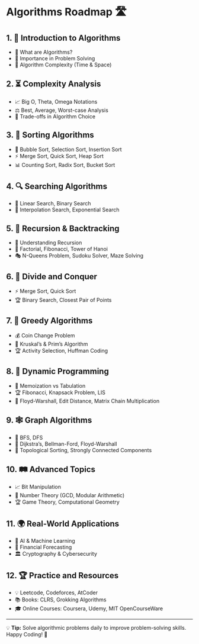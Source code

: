 # Algorithms Roadmap 🛣️

## 1. 📌 Introduction to Algorithms
- 🤔 What are Algorithms?
- 🎯 Importance in Problem Solving
- 🔄 Algorithm Complexity (Time & Space)

## 2. ⏳ Complexity Analysis
- 📈 Big O, Theta, Omega Notations
- ⚖️ Best, Average, Worst-case Analysis
- 🚀 Trade-offs in Algorithm Choice

## 3. 🔢 Sorting Algorithms
- 🔄 Bubble Sort, Selection Sort, Insertion Sort
- ⚡ Merge Sort, Quick Sort, Heap Sort
- 📊 Counting Sort, Radix Sort, Bucket Sort

## 4. 🔍 Searching Algorithms
- 🔎 Linear Search, Binary Search
- 🚀 Interpolation Search, Exponential Search

## 5. 🔗 Recursion & Backtracking
- 🔁 Understanding Recursion
- 🔄 Factorial, Fibonacci, Tower of Hanoi
- 🎭 N-Queens Problem, Sudoku Solver, Maze Solving

## 6. 🔑 Divide and Conquer
- ⚡ Merge Sort, Quick Sort
- 🏆 Binary Search, Closest Pair of Points

## 7. 📡 Greedy Algorithms
- 💰 Coin Change Problem
- 🌉 Kruskal’s & Prim’s Algorithm
- 🏆 Activity Selection, Huffman Coding

## 8. 🌲 Dynamic Programming
- 🎯 Memoization vs Tabulation
- 🏆 Fibonacci, Knapsack Problem, LIS
- 🔗 Floyd-Warshall, Edit Distance, Matrix Chain Multiplication

## 9. 🕸️ Graph Algorithms
- 🔗 BFS, DFS
- 🚀 Dijkstra’s, Bellman-Ford, Floyd-Warshall
- 🔄 Topological Sorting, Strongly Connected Components

## 10. 🛤️ Advanced Topics
- 📈 Bit Manipulation
- 🧮 Number Theory (GCD, Modular Arithmetic)
- 🏆 Game Theory, Computational Geometry

## 11. 🌍 Real-World Applications
- 📡 AI & Machine Learning
- 🏦 Financial Forecasting
- 🏛️ Cryptography & Cybersecurity

## 12. 🏆 Practice and Resources
- 💡 Leetcode, Codeforces, AtCoder
- 📚 Books: CLRS, Grokking Algorithms
- 🎓 Online Courses: Coursera, Udemy, MIT OpenCourseWare

---
💡 **Tip:** Solve algorithmic problems daily to improve problem-solving skills. Happy Coding! 🎉
